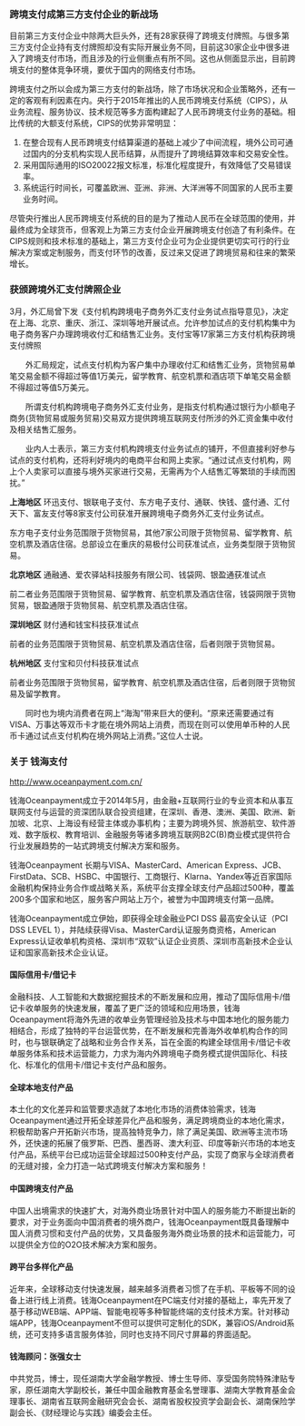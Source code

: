 
### 跨境支付成第三方支付企业的新战场

目前第三方支付企业中除两大巨头外，还有28家获得了跨境支付牌照。与很多第三方支付企业持有支付牌照却没有实际开展业务不同，目前这30家企业中很多进入了跨境支付市场，而且涉及的行业侧重点有所不同。这也从侧面显示出，目前跨境支付的整体竞争环境，要优于国内的网络支付市场。

跨境支付之所以会成为第三方支付的新战场，除了市场状况和企业策略外，还有一定的客观有利因素在内。央行于2015年推出的人民币跨境支付系统（CIPS），从业务流程、服务协议、技术规范等多方面构建起了人民币跨境支付业务的基础。相比传统的大额支付系统，CIPS的优势非常明显：

 1. 在整合现有人民币跨境支付结算渠道的基础上减少了中间流程，境外公司可通过国内的分支机构实现人民币结算，从而提升了跨境结算效率和交易安全性。
 2. 采用国际通用的ISO20022报文标准，标准化程度提升，有效降低了交易错误率。
 3. 系统运行时间长，可覆盖欧洲、亚洲、非洲、大洋洲等不同国家的人民币主要业务时间。

尽管央行推出人民币跨境支付系统的目的是为了推动人民币在全球范围的使用，并最终成为全球货币，但客观上为第三方支付企业开展跨境支付创造了有利条件。在CIPS规则和技术标准的基础上，第三方支付企业可为企业提供更切实可行的行业解决方案或定制服务，而支付环节的改善，反过来又促进了跨境贸易和往来的繁荣增长。

### 获颁跨境外汇支付牌照企业

3月，外汇局曾下发《支付机构跨境电子商务外汇支付业务试点指导意见》，决定在上海、北京、重庆、浙江、深圳等地开展试点。允许参加试点的支付机构集中为电子商务客户办理跨境收付汇和结售汇业务。支付宝等17家第三方支付机构获跨境支付牌照

　　外汇局规定，试点支付机构为客户集中办理收付汇和结售汇业务，货物贸易单笔交易金额不得超过等值1万美元，留学教育、航空机票和酒店项下单笔交易金额不得超过等值5万美元。
  
　　所谓支付机构跨境电子商务外汇支付业务，是指支付机构通过银行为小额电子商务(货物贸易或服务贸易)交易双方提供跨境互联网支付所涉的外汇资金集中收付及相关结售汇服务。
  
　　业内人士表示，第三方支付机构跨境支付业务试点的铺开，不但直接利好参与试点的支付机构，还将利好境内的电商平台和网上卖家。“通过试点支付机构，网上个人卖家可以直接与境外买家进行交易，无需再为个人结售汇等繁琐的手续而困扰。”

**上海地区**
环迅支付、银联电子支付、东方电子支付、通联、快钱、盛付通、汇付天下、富友支付等8家支付公司获准开展跨境电子商务外汇支付业务试点。

东方电子支付业务范围限于货物贸易，其他7家公司限于货物贸易、留学教育、航空机票及酒店住宿。总部设立在重庆的易极付公司获准试点，业务类型限于货物贸易。

**北京地区**
通融通、爱农驿站科技服务有限公司、钱袋网、银盈通获准试点

前二者业务范围限于货物贸易、留学教育、航空机票及酒店住宿，钱袋网限于货物贸易，银盈通限于货物贸易、航空机票及酒店住宿。

**深圳地区**
财付通和钱宝科技获准试点

前者的业务范围限于货物贸易、航空机票及酒店住宿，后者则限于货物贸易。

**杭州地区**
支付宝和贝付科技获准试点

前者业务范围限于货物贸易，留学教育、航空机票及酒店住宿，后者则限于货物贸易及留学教育。


　　同时也为境内消费者在网上“海淘”带来巨大的便利。“原来还需要通过有VISA、万事达等双币卡才能在境外网站上消费，而现在则可以使用单币种的人民币卡通过试点支付机构在境外网站上消费。”这位人士说。

### 关于 钱海支付

http://www.oceanpayment.com.cn/

钱海Oceanpayment成立于2014年5月，由金融+互联网行业的专业资本和从事互联网支付与运营的资深团队联合投资组建，在深圳、香港、澳洲、美国、欧洲、新加坡、北京、上海设有经营主体或办事机构；主要为跨境外贸、旅游航空、软件游戏、数字版权、教育培训、金融服务等诸多跨境互联网B2C(B)商业模式提供符合行业发展趋势的一站式跨境支付解决方案和服务。

钱海Oceanpayment 长期与VISA、MasterCard、American Express、JCB、FirstData、SCB、HSBC、中国银行、工商银行、Klarna、Yandex等近百家国际金融机构保持业务合作或战略关系，系统平台支撑全球支付产品超过500种，覆盖200多个国家和地区，服务客户网站上万个，被誉为中国跨境支付第一品牌。

钱海Oceanpayment成立伊始，即获得全球金融业PCI DSS 最高安全认证（PCI DSS LEVEL 1），并陆续获得Visa、MasterCard认证服务商资格，American Express认证收单机构资格、深圳市“双软”认证企业资质、深圳市高新技术企业认证和国家高新技术企业认证。

#### 国际信用卡/借记卡

金融科技、人工智能和大数据挖掘技术的不断发展和应用，推动了国际信用卡/借记卡收单服务的快速发展，覆盖了更广泛的领域和应用场景，钱海Oceanpayment将海外先进的收单业务管理经验及技术与中国本地化的服务能力相结合，形成了独特的平台运营优势，在不断发展和完善海外收单机构合作的同时，也与银联确定了战略和业务合作关系，旨在全面的构建全球信用卡/借记卡收单服务体系和技术运营能力，力求为海内外跨境电子商务模式提供国际化、科技化、标准化的信用卡/借记卡支付产品和服务。

#### 全球本地支付产品

本土化的文化差异和监管要求造就了本地化市场的消费体验需求，钱海Oceanpayment通过开拓全球差异化产品和服务，满足跨境商业的本地化需求，积极帮助客户开拓新兴市场，提高独特竞争力，除了满足美国、欧洲等主流市场外，还快速的拓展了俄罗斯、巴西、墨西哥、澳大利亚、印度等新兴市场的本地支付产品，系统平台已成功运营全球超过500种支付产品，实现了商家与全球消费者的无缝对接，全力打造一站式跨境支付解决方案和服务！

#### 中国跨境支付产品

中国人出境需求的快速扩大，对海外商业场景针对中国人的服务能力不断提出新的要求，对于业务面向中国消费者的境外商户，钱海Oceanpayment既具备理解中国人消费习惯和支付产品的优势，又具备服务海外商业场景的技术和运营能力，可以提供全方位的O2O技术解决方案和服务。


#### 跨平台多样化产品

近年来，全球移动支付快速发展，越来越多消费者习惯了在手机、平板等不同的设备上进行线上消费。钱海Oceanpayment在PC端支付对接的基础上，率先开发了基于移动WEB端、APP端、智能电视等多种智能终端的支付技术方案。针对移动端APP，钱海Oceanpayment不但可以提供可定制化的SDK，兼容iOS/Android系统，还可支持多语言服务体验，同时也支持不同尺寸屏幕的界面适配。


#### 钱海顾问：张强女士

中共党员，博士，现任湖南大学金融学教授、博士生导师、享受国务院特殊津贴专家，原任湖南大学副校长，兼任中国金融教育基金名誉理事、湖南大学教育基金会理事长、湖南省互联网金融研究会会长、湖南省股权投资学会副会长、湖南保险学副会长、《财经理论与实践》编委会主任。

